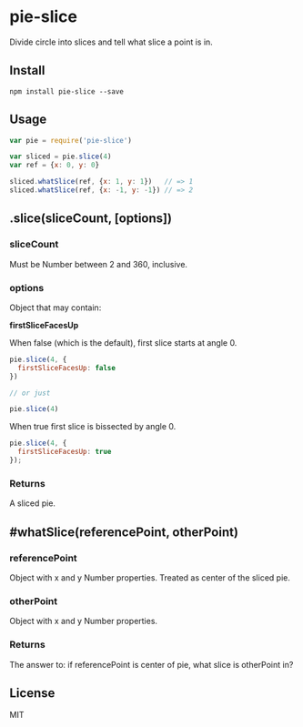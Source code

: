 # pie-slice

Divide circle into slices and tell what slice a point is in.

## Install

    npm install pie-slice --save

## Usage

```js
var pie = require('pie-slice')

var sliced = pie.slice(4)
var ref = {x: 0, y: 0}

sliced.whatSlice(ref, {x: 1, y: 1})   // => 1
sliced.whatSlice(ref, {x: -1, y: -1}) // => 2
```

## .slice(sliceCount, [options])

### sliceCount

Must be Number between 2 and 360, inclusive.

### options

Object that may contain:

**firstSliceFacesUp**

When false (which is the default), first slice starts at angle 0.

```js
pie.slice(4, {
  firstSliceFacesUp: false
})

// or just

pie.slice(4)
```

When true first slice is bissected by angle 0.

```js
pie.slice(4, {
  firstSliceFacesUp: true
});
```

### Returns

A sliced pie.

## #whatSlice(referencePoint, otherPoint)

### referencePoint

Object with x and y Number properties. Treated as center of the sliced pie.

### otherPoint

Object with x and y Number properties.

### Returns

The answer to: if referencePoint is center of pie, what slice is otherPoint in?

## License

MIT